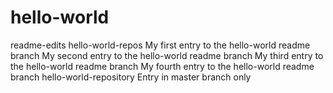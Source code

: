 # hello-world
readme-edits
hello-world-repos
My first entry to the hello-world readme branch
My second entry to the hello-world readme branch
My third entry to the hello-world readme branch
My fourth entry to the hello-world readme branch
hello-world-repository
Entry in master branch only

